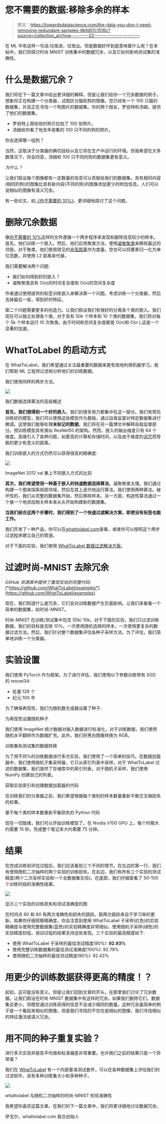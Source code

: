 # 您不需要的数据:移除多余的样本

> 原文：<https://towardsdatascience.com/the-data-you-don-t-need-removing-redundant-samples-6bfd07c1516c?source=collection_archive---------22----------------------->

在 ML 中有这样一句话:垃圾进，垃圾出。但是数据好坏到底意味着什么呢？在本帖中，我们将探讨时尚 MNIST 训练集中的数据冗余，以及它如何影响测试集的准确性。

# 什么是数据冗余？

我们将在下一篇文章中给出更详细的解释，但是让我们给你一个冗余数据的例子。想象你正在构建一个分类器，试图区分猫和狗的图像。您已经有一个 100 只猫的数据集，并且正在寻找一个狗图片的数据集。你的两个朋友，罗伯特和汤姆，提供了他们的数据集。

*   罗伯特上周给他的狗贝拉拍了 100 张照片。
*   汤姆给你看了他去年收集的 100 只不同的狗的照片。

你会选择哪一组狗？

当然，这取决于分类器的确切目标以及它将在生产中运行的环境。但我希望在大多数情况下，你会同意，汤姆和 100 只不同的狗的数据集更有意义。

*为什么？*

让我们假设每个图像都有一定数量的信息可以贡献给我们的数据集。具有相同内容(相同的狗)的图像比具有新内容(不同的狗)的图像添加更少的附加信息。人们可以说相似的图像有语义冗余。

有一些论文，如[《你不需要的 10%》](https://arxiv.org/pdf/1901.11409.pdf)，更详细地探讨了这个问题。

# 删除冗余数据

像[你不需要的 10%](https://arxiv.org/pdf/1901.11409.pdf)这样的文件遵循一个两步程序来发现和删除信息较少的样本。首先，他们训练一个嵌入。然后，他们应用聚类方法，使用[凝聚聚类](https://en.wikipedia.org/wiki/Hierarchical_clustering)来移除最近的邻居。对于聚类，他们使用常见的[余弦距离](http://blog.christianperone.com/2013/09/machine-learning-cosine-similarity-for-vector-space-models-part-iii/)作为度量。您也可以将要素归一化为单位范数，并使用 L2 距离来代替。

我们需要解决两个问题:

*   我们如何得到好的嵌入？
*   凝聚聚类具有 O(n)的时间复杂度和 O(n)的空间复杂度

作者通过使用提供的标签训练嵌入来解决第一个问题。考虑训练一个分类器，然后去掉最后一层，得到好的特征。

第二个问题需要更多的创造力。让我们假设我们有很好的分离各个类的嵌入。我们现在可以独立处理各个类。对于具有 50k 个样本和 10 个类的数据集，我们将对每个 5k 个样本运行 10 次聚类。由于时间和空间复杂度都是 O(n)和 O(n ),这是一个显著的加速。

# WhatToLabel 的启动方式

在 WhatToLabel，我们希望通过关注最重要的数据来更有效地利用机器学习。我们帮助 ML 工程师过滤和分析他们的训练数据。

我们使用同样的两步方法。

![](img/352f4a799aaa9c1a3fceba04fd495824.png)

我们数据选择算法的高级概述

**首先，我们想得到一个好的嵌入**。我们的很多努力都集中在这一部分。我们有预先训练好的模型，我们可以使用这些模型作为基础，通过自我监督对特定数据集进行微调。这使我们能够处理**未标记的数据**。我们将在另一篇博文中解释自我监督部分。预训练模型具有类似 ResNet50 的架构。然而，嵌入的输出维度只有 64 个维度。高维引入了各种问题，如更高的计算和存储时间，以及由于维度的[诅咒](https://en.wikipedia.org/wiki/Curse_of_dimensionality)而导致的更少有意义的距离。

我们训练嵌入的方式仍然可以获得很高的精确度:

![](img/e27596a65b5fa55e8dde500819ed4155.png)

ImageNet 2012 val 集上不同嵌入方式的比较

**其次，我们希望使用一种基于嵌入的快速数据选择算法**。凝聚聚类太慢。我们通过构建一个图来探索局部邻域，然后在其上迭代地运行算法。我们使用两种算法。破坏性的，我们从完整的数据集开始，然后移除样本。另一方面，构造性算法通过一个接一个地添加相关样本来从头开始构建新的数据集。

**当我们结合这两个步骤时，我们得到了一个快速过滤解决方案，即使没有标签也能工作。**

我们开发了一种产品，你可以在[whattolabel.com](https://www.whattolabel.com/)查看，或者你可以按照这个两步过滤程序建立自己的管道。

对于下面的实验，我们使用 [WhatToLabel 数据过滤解决方案](https://www.whattolabel.com/)。

# 过滤时尚-MNIST 去除冗余

*GitHub 资源库中提供了重现实验的完整代码:*[*https://github.com/WhatToLabel/examples*](https://github.com/WhatToLabel/examples)

现在，我们知道什么是冗余，它们会对训练数据产生负面影响。让我们来看看一个简单的数据集，如时尚-MNIST。

时尚-MNIST 在训练/测试集中包含 50k/ 10k。对于下面的实验，我们只过滤训练数据。我们的目标是去除 10%。一次使用随机选择的样本，一次使用更复杂的数据过滤方法。然后，我们针对整个数据集评估各种子采样方法。为了评估，我们简单地训练一个分类器。

# 实验设置

我们使用 PyTorch 作为框架。为了进行评估，我们使用以下参数训练带有 SGD 的 resnet34:

*   批量:128 个
*   纪元:100 年

为了确保再现性，我们为随机数生成器设置了种子:

为再现性设置随机种子

我们使用 ImageNet 统计数据对输入数据进行标准化，对于训练数据，我们使用随机水平翻转作为数据扩充。此外，我们将黑白图像转换为 RGB。

训练集和测试集的数据转换

为了用不同%的训练数据进行多次实验，我们使用了一个简单的技巧。在数据加载器中，我们使用随机子集采样器，它只从索引列表中采样。对于 WhatToLabel 过滤的数据集，我们提供了存储库中的索引列表。对于随机子采样，我们使用 NumPy 创建自己的列表。

获取实验索引和创建数据加载器的代码

在训练我们的分类器之前，我们希望根据每个类别的样本数量重新平衡交叉熵损失的权重。

基于每个类的样本数重新平衡损失的 Python 代码

现在一切就绪，我们可以开始训练模型了。在 Nvidia V100 GPU 上，每个时期大约需要 15 秒。完成整个笔记本大约需要 75 分钟。

# 结果

在完成训练和评估过程后，我们应该看到三个不同的情节。在左边的第一行，我们有使用随机二次抽样的两个实验的训练损失。在右边，我们有所有三个实验的测试精度(两个二次采样实验和一个全数据集实验)。在底部，我们仔细查看了 50–100 个训练时段的准确性结果。

![](img/e002f5f4e594313882bf56e49e9ea9f2.png)

显示三个实验的训练损失和测试准确度的图

在时间点 60 和 80 有两次准确性和损失的跳跃。那两次跳跃来自于学习率的更新。如果你仔细观察精确度，你会注意到使用 WhatToLabel 子采样(红色)的实验精确度与使用完整数据集(蓝色)的实验精确度非常相似。使用随机子采样(绿色)的实验精度较低。培训过程的结果支持这些发现。三个实验的最高精度如下:

*   使用 WhatToLabel 子采样的最佳测试精度(90%): **92.93%**
*   使用完整训练数据集的最佳测试准确度(100%): 92.79%
*   使用随机二次抽样的最佳测试精度(90%): 92.43%

# 用更少的训练数据获得更高的精度！？

起初，这可能没有意义。但是让我们回到文章的开头，在那里我们讨论了冗余数据。让我们假设在时尚 MNIST 数据集中有这样的冗余。如果我们删除它们，数据集会更小，但模型通过训练获得的信息不会减少相同的数量。这种冗余最简单的例子是一个看起来相似的图像。但是我们寻找的不仅仅是相似的图像，我们寻找相似的特征激活或语义冗余。

# 用不同的种子重复实验？

进行多次实验并报告平均值和标准偏差非常重要。也许我们之前的结果只是一个异常值？

我们在 [WhatToLabel](https://www.whattolabel.com/) 有一个内部基准测试套件，可以在各种数据集上评估我们的过滤软件，具有多种训练集大小和多种种子。

![](img/e81127ac7781b6697efadb12a773822f.png)

whattolabel 与随机二次抽样的时尚-MNIST 检验准确性

我希望你喜欢这篇文章。在我们的下一篇文章中，我们将更详细地讨论数据冗余。

伊戈尔，whattolabel.com
联合创始人